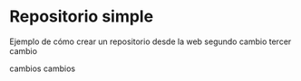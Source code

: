 # Repositorio simple
Ejemplo de cómo crear un repositorio desde la web
segundo cambio
tercer cambio  











cambios
cambios
